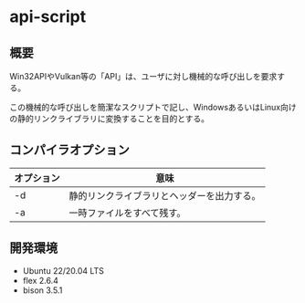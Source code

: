 # api-script

## 概要

Win32APIやVulkan等の「API」は、ユーザに対し機械的な呼び出しを要求する。

この機械的な呼び出しを簡潔なスクリプトで記し、WindowsあるいはLinux向けの静的リンクライブラリに変換することを目的とする。

## コンパイラオプション

| オプション | 意味 |
| ----- | ----- |
| -d | 静的リンクライブラリとヘッダーを出力する。 |
| -a | 一時ファイルをすべて残す。 |

## 開発環境

* Ubuntu 22/20.04 LTS
* flex 2.6.4
* bison 3.5.1
